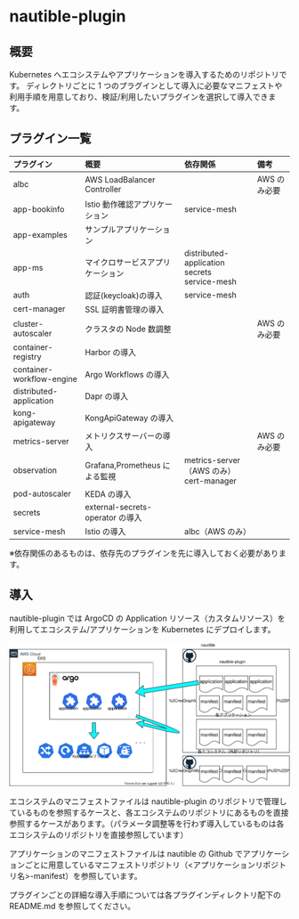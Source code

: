 # nautible-plugin

## 概要

Kubernetes へエコシステムやアプリケーションを導入するためのリポジトリです。
ディレクトリごとに 1 つのプラグインとして導入に必要なマニフェストや利用手順を用意しており、検証/利用したいプラグインを選択して導入できます。

## プラグイン一覧

| プラグイン                | 概要                             | 依存関係                                           | 備考         |
| :------------------------ | :------------------------------- | :------------------------------------------------- | :----------- |
| albc                      | AWS LoadBalancer Controller      |                                                    | AWS のみ必要 |
| app-bookinfo              | Istio 動作確認アプリケーション   | service-mesh                                       |              |
| app-examples              | サンプルアプリケーション         |                                                    |              |
| app-ms                    | マイクロサービスアプリケーション | distributed-application<br>secrets<br>service-mesh |              |
| auth                      | 認証(keycloak)の導入             | service-mesh                                       |              |
| cert-manager              | SSL 証明書管理の導入             |                                                    |              |
| cluster-autoscaler        | クラスタの Node 数調整           |                                                    | AWS のみ必要 |
| container-registry        | Harbor の導入                    |                                                    |              |
| container-workflow-engine | Argo Workflows の導入            |                                                    |              |
| distributed-application   | Dapr の導入                      |                                                    |              |
| kong-apigateway           | KongApiGateway の導入            |                                                    |              |
| metrics-server            | メトリクスサーバーの導入         |                                                    | AWS のみ必要 |
| observation               | Grafana,Prometheus による監視    | metrics-server（AWS のみ） <br>cert-manager        |              |
| pod-autoscaler            | KEDA の導入                      |                                                    |              |
| secrets                   | external-secrets-operator の導入 |                                                    |              |
| service-mesh              | Istio の導入                     | albc（AWS のみ）                                   |              |

※依存関係のあるものは、依存先のプラグインを先に導入しておく必要があります。

## 導入

nautible-plugin では ArgoCD の Application リソース（カスタムリソース）を利用してエコシステム/アプリケーションを Kubernetes にデプロイします。

![nautible-plugin全体像](./outline.svg)

エコシステムのマニフェストファイルは nautible-plugin のリポジトリで管理しているものを参照するケースと、各エコシステムのリポジトリにあるものを直接参照するケースがあります。（パラメータ調整等を行わず導入しているものは各エコシステムのリポジトリを直接参照しています）

アプリケーションのマニフェストファイルは nautible の Github でアプリケーションごとに用意しているマニフェストリポジトリ（<アプリケーションリポジトリ名>-manifest）を参照しています。

プラグインごとの詳細な導入手順については各プラグインディレクトリ配下の README.md を参照してください。
